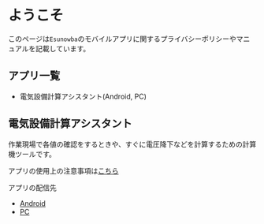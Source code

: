 # ようこそ

このページは`Esunowba`のモバイルアプリに関するプライバシーポリシーやマニュアルを記載しています。


## アプリ一覧

- 電気設備計算アシスタント(Android, PC)


## 電気設備計算アシスタント

作業現場で各値の確認をするときや、すぐに電圧降下などを計算するための計算機ツールです。

アプリの使用上の注意事項は[こちら](elec_calculator/home.md)

アプリの配信先

- [Android](https://play.google.com/store/apps/details?id=com.github.snova301.elec_calculator)
- [PC](https://ewacdj-3936b.web.app/)
